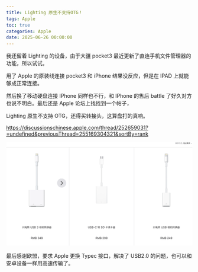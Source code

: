 ```yaml
---
title: Lighting 原生不支持OTG！
tags: Apple
toc: true
categories: Apple
date: 2025-06-26 00:00:00
---
```


我还留着 Lighting 的设备，由于大疆 pocket3 最近更新了直连手机文件管理器的功能，所以试试。

用了 Apple 的原装线连接 pocket3 和 iPhone 结果没反应，但是在 IPAD 上就能够成正常连接。

然后换了移动硬盘连接 IPhone 同样也不行，和 IPhone 的售后 battle 了好久对方也说不明白。最后还是 Apple 论坛上找找到一个帖子，

Lighting 原生不支持 OTG，还得买转接头，这算盘打的真响。

<!-- more -->

https://discussionschinese.apple.com/thread/252659031?=undefined&previousThread=255169304321&sortBy=rank

![image-20250624115019794](https://raw.githubusercontent.com/cloudsmithy/picgo-imh/master/image-20250624115019794.png)

最后感谢欧盟，要求 Apple 更换 Typec 接口，解决了 USB2.0 的问题，也可以和安卓设备一样用高速传输了。
